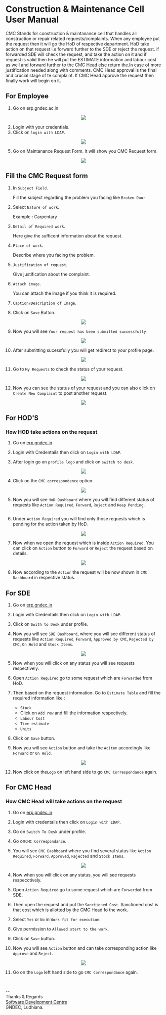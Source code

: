 # Construction & Maintenance Cell User Manual


CMC Stands for construction & maintanance cell that handles all construction or repair related requests/complaints. When any employee put the request then it will go the HoD of respective department. HoD take action on that request i.e forward further to the SDE or reject the request. if forwarded SDE will check the request, and take the action on it and if request is valid then he will put the ESTIMATE information and labour cost as well and forward further to the CMC Head else return the.In case of more justification needed along with comments. CMC Head approval is the final and crucial stage of te complaint. If CMC Head approve the request then finally work will begin on it.

## For Employee

1. Go on erp.gndec.ac.in 

<p align="center">
  <img src="Images/c1.png" />
</p>

2. Login with your credentials.
4. Click on `login with LDAP`.
   
<p align="center">
  <img src="Images/c2.png" />
</p>


5. Go on Maintanance Request Form. It will show you CMC Request form.

<p align="center">
  <img src="Images/c3.png" />
</p>


## Fill the CMC Request form 

1. In `Subject Field`. 

   Fill the subject regarding the problem you facing like `Broken Door` 
   
2. Select `Nature of work`.
   
   Example : Carpentary 
   
3. `Detail of Required work`. 

   Here give the sufficent information about the request.
   
4. `Place of work`.
 
   Describe where you facing the problem.
   
5. `Justification of request`.

    Give justification about the complaint.
   
6. `Attach image`.

   You can attach the image if you think it is required.
   
7. `Caption/Description of Image`.
   
8. Click on `Save` Button.

<p align="center">
  <img src="Images/c4.png" />
</p>

9. Now you will see `Your request has been submitted successfully`

<p align="center">
  <img src="Images/sucess.png" />
</p>

10. After submitting sucessfully you will get redirect to your profile page.

<p align="center">
  <img src="Images/profile.png" />
</p>

11. Go to `My Requests` to check the status of your request.

<p align="center">
  <img src="Images/profile2.png" />
</p>

12. Now you can see the status of your request and you can also click on `Create New Complaint` to post another request.
<p align="center">
  <img src="Images/last.png" />
</p>


## For HOD'S

### How HOD take actions on the request

1. Go on [erp.gndec.in](https://erp.gndec.ac.in/)

2. Login with Credentails then click on `Login with LDAP`.

3. After login go on `profile logo` and click on `switch to desk`.

<p align="center">
  <img src="Images/c5.png" />
</p>


4. Click on the `CMC correspondence` option.

<p align="center">
  <img src="Images/c6.png" />
</p>


5. Now you will see `HoD Dashboard` where you will find different status of requests like `Action Required`, `Forward`, `Reject` and `Keep Pending`.

<p align="center">
  <img src="" />
</p>


6. Under `Action Required` you will find only those requests which is pending for the action taken by HoD.

<p align="center">
  <img src="Images/c8.png" />
</p>

7. Now when we open the request which is inside `Action Required`. You can click on `Action` button to `Forward` or `Reject` the request based on  details.

<p align="center">
  <img src="Images/c9.png" />
</p>


8. Now according to the `Action` the request will be now shown in `CMC Dashboard` in respective status.


## For SDE

1. Go on [erp.gndec.in](https://erp.gndec.ac.in/)

2. Login with Credentails then click on `Login with LDAP`.

3. Click on `Swith to Desk` under profile.

4. Now you will see `SDE Dashboard`, where you will see different status of requests like `Action Required`, `Forward`, `Approved by CMC`, `Rejected by CMC`, `On Hold` and `Stock Items`.

<p align="center">
  <img src="Images/c10.png" />
</p>


5. Now when you will click on any status you will see requests respectively.

6. Open `Action Required` go to some request which are `Forwarded` from HoD.

7. Then based on the request information. Go to `Estimate Table` and fill the required information like :

   - `Stock`
   - Click on `Add row` and fill the information respectively.
   - `Labour Cost`
   - `Time estimate`
   - `Units`
   
10. Click on `Save` button.

11. Now you will see `Action` button and take the `Aciton` accordingly like `Forward` or `On Hold`.

<p align="center">
  <img src="Images/c11.png" />
</p>


12. Now click on the`Logo` on left hand side to go `CMC Correspondance` again.


## For CMC Head

### How CMC Head will take actions on the request

1. Go on [erp.gndec.in](https://erp.gndec.ac.in/)

2. Login with credentails then click on `Login with LDAP`.

4. Go on `Switch To Desk` under profile.

5. Go on`CMC Correspondance`.

3. You will see `CMC Dashboard` where you find several status like `Action Required`, `Forward`, `Approved`, `Rejected` and `Stock Items`.

<p align="center">
  <img src="Images/c12.png" />
</p>


4. Now when you will click on any status, you will see requests respecctively.

5. Open `Action Required` go to some request which are `Forwarded` from SDE.

6.  Then open the request and put the `Sanctioned Cost`. Sanctioned cost is that cost which is allotted by the CMC Head fo the work.

7. Select `Yes` or `No` in `Work fit for execution`.

8. Give permission to `Allowed start to the work`.

9. Click on `Save` button.

10. Now you will see `Action` button and can take corresponding action like `Approve` and `Reject`.

<p align="center">
  <img src="Images/c13.png" />
</p>


11. Go on the `Logo` left hand side to go `CMC Correspondance` again.

<br>

-- <br>
Thanks & Regards <br>
[Software Development Centre](https://github.com/Software-Developemnt-Centre) <br>
GNDEC, Ludhiana. <br>

